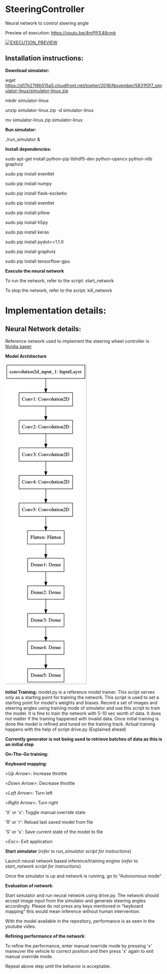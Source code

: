 SteeringController
========

Neural network to control steering angle

Preview of execution: https://youtu.be/4mPIFE48cmk

[![EXECUTION_PREVIEW](http://img.youtube.com/vi/4mPIFE48cmk/0.jpg)](http://www.youtube.com/watch?v=4mPIFE48cmk "Behavioral cloning using BigWheel trainer")

**Installation instructions:**
----------


**Download simulator:**

wget https://d17h27t6h515a5.cloudfront.net/topher/2016/November/5831f0f7_simulator-linux/simulator-linux.zip

mkdir simulator-linux

unzip simulator-linux.zip -d simulator-linux

mv simulator-linux.zip simulator-linux


**Run simulator:**

./run_simulator &

**Install dependencies:**

sudo apt-get install python-pip libhdf5-dev python-opencv python-xlib graphviz

sudo pip install eventlet

sudo pip install numpy

sudo pip install flask-socketio

sudo pip install eventlet

sudo pip install pillow

sudo pip install h5py

sudo pip install keras

sudo pip install pydot==1.1.0

sudo pip install graphviz

sudo pip install tensorflow-gpu

**Execute the neural network**

To run the network, refer to the script: start_network

To stop the network, refer to the script: kill_network


Implementation details:
=======================

Neural Network details:
-----------------------

Reference network used to implement the steering wheel controller is [Nvidia paper](https://arxiv.org/pdf/1604.07316.pdf)

**Model Architecture**

![Network Architecture](https://github.com/sagarbhokre/BigWheel-SteeringController/blob/master/model.jpg)

**Initial Training:**
model.py is a reference model trainer. This script serves only as a starting point for training the network. 
This script is used to set a starting point for model's weights and biases. Record a set of images and steering angles using training mode of simulator and use this script to train the model. It is fine to train the network with 5-10 sec worth of data. It does not matter if the training happened with invalid data. Once initial training is done the model is refined and tuned on the training track. Actual training happens with the help of script drive.py (Explained ahead)

**Currently generator is not being used to retrieve batches of data as this is an initial step**

**On-The-Go training:**

**Keyboard mapping**:

<_Up Arrow_>: Increase throttle

<_Down Arrow_>: Decrease throttle

<_Left Arrow_>: Turn left

<_Right Arrow_>: Turn right

'X' or 'x': Toggle manual override state

'R' or 'r': Reload last saved model from file

'S' or 's': Save current state of the model to file

<_Esc_>: Exit application


**Start simulator** (_refer to run_simulator script for instructions_)

Launch neural network based inference/training engine (_refer to start_network script for instructions_)

Once the simulator is up and network is running, go to "Autonomous mode"

**Evaluation of network**:

Start simulator and run neural network using drive.py. The network should accept image input from the simulator and generate steering angles accordingly. Please do not press any keys mentioned in "keyboard mapping" this would mean inference without human intervention.

With the model available in the repository, performance is as seen in the youtube video.

**Refining performance of the network**:

To refine the performance, enter manual override mode by pressing 'x' maneuver the vehicle to correct position and then press 'x' again to exit manual override mode.

Repeat above step until the behavior is acceptable.
